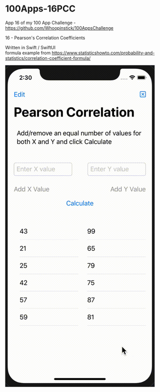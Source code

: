 # 100Apps-16PCC

App 16 of my 100 App Challenge - https://github.com/Whoopinstick/100AppsChallenge

16 - Pearson's Correlation Coefficients

Written in Swift / SwiftUI
<br> formula example from https://www.statisticshowto.com/probability-and-statistics/correlation-coefficient-formula/

![PCC](./PCC.gif)
